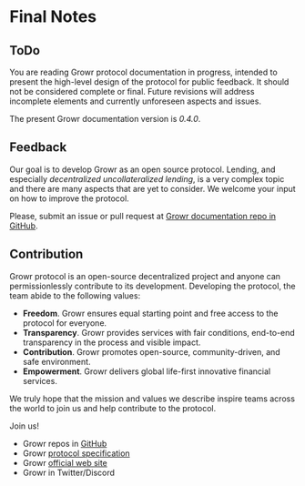 # Final Notes

## ToDo
You are reading Growr protocol documentation in progress, intended to present the high-level design of the protocol for public feedback. It should not be considered complete or final. Future revisions will address incomplete elements and currently unforeseen aspects and issues.

The present Growr documentation version is *0.4.0*.

## Feedback
Our goal is to develop Growr as an open source protocol. Lending, and especially *decentralized uncollateralized lending*, is a very complex topic and there are many aspects that are yet to consider. We welcome your input on how to improve the protocol.

Please, submit an issue or pull request at [Growr documentation repo in GitHub](https://github.com/growr-xyz/growr-documentation/).

## Contribution
Growr protocol is an open-source decentralized project and anyone can permissionlessly contribute to its development. Developing the protocol, the team abide to the following values:
- **Freedom**. Growr ensures equal starting point and free access to the protocol for everyone.
- **Transparency**. Growr provides services with fair conditions, end-to-end transparency in the process and visible impact.
- **Contribution**. Growr promotes open-source, community-driven, and safe environment.
- **Empowerment**. Growr delivers global life-first innovative financial services.

We truly hope that the mission and values we describe inspire teams across the world to join us and help contribute to the protocol.

Join us!
- Growr repos in [GitHub](https://github.com/growr-xyz)
- Growr [protocol specification](https://growr-xyz.github.io/growr-documentation/)
- Growr [official web site](https://www.growr.xyz)
- Growr in Twitter/Discord
  